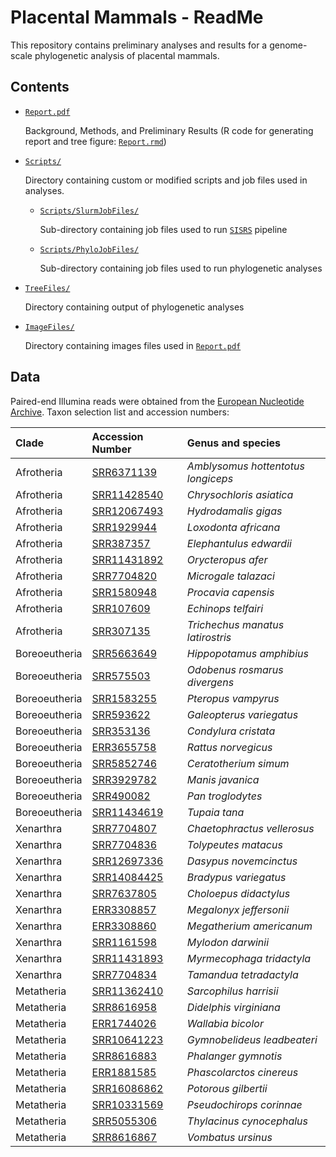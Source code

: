 # Placental Mammals - ReadMe

This repository contains preliminary analyses and results for a genome-scale phylogenetic analysis of placental mammals.

## Contents

* [`Report.pdf`](https://github.com/LMBiancani/Placental_Mammals/blob/main/Report.pdf)

    Background, Methods, and Preliminary Results (R code for generating report and tree figure: [`Report.rmd`](https://github.com/LMBiancani/Placental_Mammals/blob/main/Report.rmd))

* [`Scripts/`](https://github.com/LMBiancani/Placental_Mammals/tree/main/Scripts)

    Directory containing custom or modified scripts and job files used in analyses.
    
    * [`Scripts/SlurmJobFiles/`](https://github.com/LMBiancani/Placental_Mammals/tree/main/Scripts/SlurmJobFiles)
    
        Sub-directory containing job files used to run [`SISRS`](https://github.com/SchwartzLabURI/SISRS) pipeline
      
    * [`Scripts/PhyloJobFiles/`](https://github.com/LMBiancani/Placental_Mammals/tree/main/Scripts/PhyloJobFiles)
    
        Sub-directory containing job files used to run phylogenetic analyses
      
* [`TreeFiles/`](https://github.com/LMBiancani/Placental_Mammals/tree/main/TreeFiles)

    Directory containing output of phylogenetic analyses
    
* [`ImageFiles/`](https://github.com/LMBiancani/Placental_Mammals/tree/main/ImageFiles)

    Directory containing images files used in [`Report.pdf`](https://github.com/LMBiancani/Placental_Mammals/blob/main/Report.pdf)

    
## Data

Paired-end Illumina reads were obtained from the [European Nucleotide Archive](https://www.ebi.ac.uk/ena/browser/home). Taxon selection list and accession numbers:

| Clade | Accession Number | Genus and species |
| :--- | :--- | :--- |
| Afrotheria | [SRR6371139](https://www.ebi.ac.uk/ena/browser/view/SRR6371139?show=reads) | *Amblysomus hottentotus longiceps* |
| Afrotheria | [SRR11428540](https://www.ebi.ac.uk/ena/browser/view/SRR11428540?show=reads) | *Chrysochloris asiatica* |
| Afrotheria | [SRR12067493](https://www.ebi.ac.uk/ena/browser/view/SRR12067493?show=reads) | *Hydrodamalis gigas* |
| Afrotheria | [SRR1929944](https://www.ebi.ac.uk/ena/browser/view/SRR1929944?show=reads) | *Loxodonta africana* |
| Afrotheria | [SRR387357](https://www.ebi.ac.uk/ena/browser/view/SRR387357?show=reads) | *Elephantulus edwardii* |
| Afrotheria | [SRR11431892](https://www.ebi.ac.uk/ena/browser/view/SRR11431892?show=reads) | *Orycteropus afer* |
| Afrotheria | [SRR7704820](https://www.ebi.ac.uk/ena/browser/view/SRR7704820?show=reads) | *Microgale talazaci* |
| Afrotheria | [SRR1580948](https://www.ebi.ac.uk/ena/browser/view/SRR1580948?show=reads) | *Procavia capensis* |
| Afrotheria | [SRR107609](https://www.ebi.ac.uk/ena/browser/view/SRR107609?show=reads) | *Echinops telfairi* |
| Afrotheria | [SRR307135](https://www.ebi.ac.uk/ena/browser/view/SRR307135?show=reads) | *Trichechus manatus latirostris* |
| Boreoeutheria | [SRR5663649](https://www.ebi.ac.uk/ena/browser/view/SRR5663649?show=reads) | *Hippopotamus amphibius* |
| Boreoeutheria | [SRR575503](https://www.ebi.ac.uk/ena/browser/view/SRR575503?show=reads) | *Odobenus rosmarus divergens* |
| Boreoeutheria | [SRR1583255](https://www.ebi.ac.uk/ena/browser/view/SRR1583255?show=reads) | *Pteropus vampyrus* |
| Boreoeutheria | [SRR593622](https://www.ebi.ac.uk/ena/browser/view/SRR593622?show=reads) | *Galeopterus variegatus* |
| Boreoeutheria | [SRR353136](https://www.ebi.ac.uk/ena/browser/view/SRR353136?show=reads) | *Condylura cristata* |
| Boreoeutheria | [ERR3655758](https://www.ebi.ac.uk/ena/browser/view/ERR3655758?show=reads) | *Rattus norvegicus* |
| Boreoeutheria | [SRR5852746](https://www.ebi.ac.uk/ena/browser/view/SRR5852746?show=reads) | *Ceratotherium simum* |
| Boreoeutheria | [SRR3929782](https://www.ebi.ac.uk/ena/browser/view/SRR3929782?show=reads) | *Manis javanica* |
| Boreoeutheria | [SRR490082](https://www.ebi.ac.uk/ena/browser/view/SRR490082?show=reads) | *Pan troglodytes* |
| Boreoeutheria | [SRR11434619](https://www.ebi.ac.uk/ena/browser/view/SRR11434619?show=reads) | *Tupaia tana* |
| Xenarthra | [SRR7704807](https://www.ebi.ac.uk/ena/browser/view/SRR7704807?show=reads) | *Chaetophractus vellerosus* |
| Xenarthra | [SRR7704836](https://www.ebi.ac.uk/ena/browser/view/SRR7704836?show=reads) | *Tolypeutes matacus* |
| Xenarthra | [SRR12697336](https://www.ebi.ac.uk/ena/browser/view/SRR12697336?show=reads) | *Dasypus novemcinctus* |
| Xenarthra | [SRR14084425](https://www.ebi.ac.uk/ena/browser/view/SRR14084425?show=reads) | *Bradypus variegatus* |
| Xenarthra | [SRR7637805](https://www.ebi.ac.uk/ena/browser/view/SRR7637805?show=reads) | *Choloepus didactylus* |
| Xenarthra | [ERR3308857](https://www.ebi.ac.uk/ena/browser/view/ERR3308857?show=reads) | *Megalonyx jeffersonii* |
| Xenarthra | [ERR3308860](https://www.ebi.ac.uk/ena/browser/view/ERR3308860?show=reads) | *Megatherium americanum* |
| Xenarthra | [SRR1161598](https://www.ebi.ac.uk/ena/browser/view/SRR1161598?show=reads) | *Mylodon darwinii* |
| Xenarthra | [SRR11431893](https://www.ebi.ac.uk/ena/browser/view/SRR11431893?show=reads) | *Myrmecophaga tridactyla* |
| Xenarthra | [SRR7704834](https://www.ebi.ac.uk/ena/browser/view/SRR7704834?show=reads) | *Tamandua tetradactyla* |
| Metatheria | [SRR11362410](https://www.ebi.ac.uk/ena/browser/view/SRR11362410?show=reads) | *Sarcophilus harrisii* |
| Metatheria | [SRR8616958](https://www.ebi.ac.uk/ena/browser/view/SRR8616958?show=reads) | *Didelphis virginiana* |
| Metatheria | [ERR1744026](https://www.ebi.ac.uk/ena/browser/view/ERR1744026?show=reads) | *Wallabia bicolor* |
| Metatheria | [SRR10641223](https://www.ebi.ac.uk/ena/browser/view/SRR10641223?show=reads) | *Gymnobelideus leadbeateri* |
| Metatheria | [SRR8616883](https://www.ebi.ac.uk/ena/browser/view/SRR8616883?show=reads) | *Phalanger gymnotis* |
| Metatheria | [ERR1881585](https://www.ebi.ac.uk/ena/browser/view/ERR1881585?show=reads) | *Phascolarctos cinereus* |
| Metatheria | [SRR16086862](https://www.ebi.ac.uk/ena/browser/view/SRR16086862?show=reads) | *Potorous gilbertii* |
| Metatheria | [SRR10331569](https://www.ebi.ac.uk/ena/browser/view/SRR10331569?show=reads) | *Pseudochirops corinnae* |
| Metatheria | [SRR5055306](https://www.ebi.ac.uk/ena/browser/view/SRR5055306?show=reads) | *Thylacinus cynocephalus* |
| Metatheria | [SRR8616867](https://www.ebi.ac.uk/ena/browser/view/SRR8616867?show=reads) | *Vombatus ursinus* |



